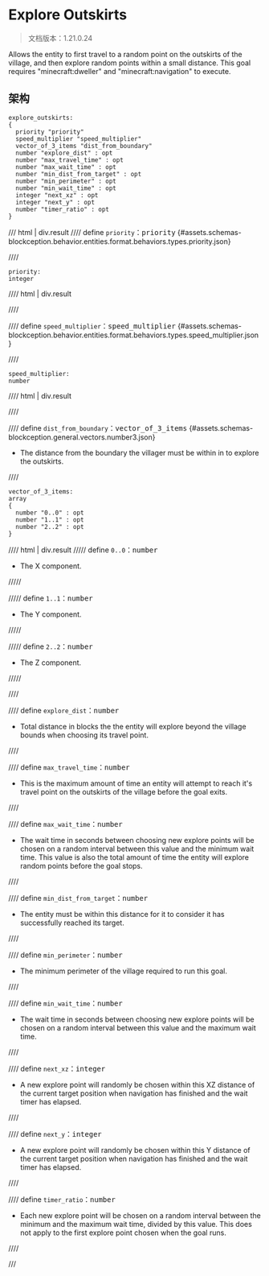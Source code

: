 # Explore Outskirts

> 文档版本：1.21.0.24

Allows the entity to first travel to a random point on the outskirts of the village, and then explore random points within a small distance. This goal requires "minecraft:dweller" and "minecraft:navigation" to execute.

## 架构

```mcschema
explore_outskirts:
{
  priority "priority"
  speed_multiplier "speed_multiplier"
  vector_of_3_items "dist_from_boundary"
  number "explore_dist" : opt
  number "max_travel_time" : opt
  number "max_wait_time" : opt
  number "min_dist_from_target" : opt
  number "min_perimeter" : opt
  number "min_wait_time" : opt
  integer "next_xz" : opt
  integer "next_y" : opt
  number "timer_ratio" : opt
}

```

/// html | div.result
//// define
`priority`：<samp>priority</samp> {#assets.schemas-blockception.behavior.entities.format.behaviors.types.priority.json}


////

```mcschema
priority:
integer

```

//// html | div.result

////



//// define
`speed_multiplier`：<samp>speed_multiplier</samp> {#assets.schemas-blockception.behavior.entities.format.behaviors.types.speed_multiplier.json}


////

```mcschema
speed_multiplier:
number

```

//// html | div.result

////



//// define
`dist_from_boundary`：<samp>vector_of_3_items</samp> {#assets.schemas-blockception.general.vectors.number3.json}

- The distance from the boundary the villager must be within in to explore the outskirts.


////

```mcschema
vector_of_3_items:
array
{
  number "0..0" : opt
  number "1..1" : opt
  number "2..2" : opt
}

```

//// html | div.result
///// define
`0..0`：<samp>number</samp>

- The X component.


/////


///// define
`1..1`：<samp>number</samp>

- The Y component.


/////


///// define
`2..2`：<samp>number</samp>

- The Z component.


/////


////



//// define
`explore_dist`：<samp>number</samp>

- Total distance in blocks the the entity will explore beyond the village bounds when choosing its travel point.


////


//// define
`max_travel_time`：<samp>number</samp>

- This is the maximum amount of time an entity will attempt to reach it's travel point on the outskirts of the village before the goal exits.


////


//// define
`max_wait_time`：<samp>number</samp>

- The wait time in seconds between choosing new explore points will be chosen on a random interval between this value and the minimum wait time. This value is also the total amount of time the entity will explore random points before the goal stops.


////


//// define
`min_dist_from_target`：<samp>number</samp>

- The entity must be within this distance for it to consider it has successfully reached its target.


////


//// define
`min_perimeter`：<samp>number</samp>

- The minimum perimeter of the village required to run this goal.


////


//// define
`min_wait_time`：<samp>number</samp>

- The wait time in seconds between choosing new explore points will be chosen on a random interval between this value and the maximum wait time.


////


//// define
`next_xz`：<samp>integer</samp>

- A new explore point will randomly be chosen within this XZ distance of the current target position when navigation has finished and the wait timer has elapsed.


////


//// define
`next_y`：<samp>integer</samp>

- A new explore point will randomly be chosen within this Y distance of the current target position when navigation has finished and the wait timer has elapsed.


////


//// define
`timer_ratio`：<samp>number</samp>

- Each new explore point will be chosen on a random interval between the minimum and the maximum wait time, divided by this value. This does not apply to the first explore point chosen when the goal runs.


////


///

